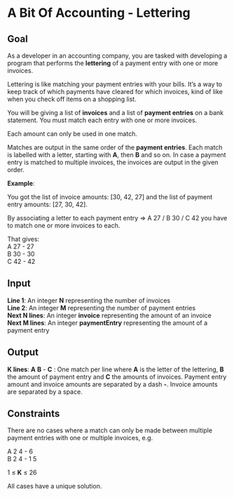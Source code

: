 # A Bit Of Accounting - Lettering

## Goal

As a developer in an accounting company, you are tasked with developing a
program that performs the **lettering** of a payment entry with one or more
invoices.

Lettering is like matching your payment entries with your bills. It’s a way
to keep track of which payments have cleared for which invoices, kind of like
when you check off items on a shopping list.

You will be giving a list of **invoices** and a list of **payment entries** on
a bank statement. You must match each entry with one or more invoices.

Each amount can only be used in one match.

Matches are output in the same order of the **payment entries**. Each match is
labelled with a letter, starting with **A**, then **B** and so on. In case a
payment entry is matched to multiple invoices, the invoices are output in the
given order.

**Example**:

You got the list of invoice amounts: [30, 42, 27] and the list of payment entry
amounts: [27, 30, 42].

By associating a letter to each payment entry => A 27 / B 30 / C 42 you have to
match one or more invoices to each.

That gives:  
A 27 - 27  
B 30 - 30  
C 42 - 42

## Input

**Line 1**: An integer **N** representing the number of invoices  
**Line 2**: An integer **M** representing the number of payment entries  
**Next N lines**: An integer **invoice** representing the amount of an invoice  
**Next M lines**: An integer **paymentEntry** representing the amount of a
payment entry

## Output

**K lines**: **A** **B** - **C** : One match per line where **A** is the letter
of the lettering, **B** the amount of payment entry and **C** the amounts of
invoices. Payment entry amount and invoice amounts are separated by a dash
**-**. Invoice amounts are separated by a space.

## Constraints

There are no cases where a match can only be made between multiple payment
entries with one or multiple invoices, e.g.

A 2 4 - 6  
B 2 4 - 1 5

1 ≤ **K** ≤ 26

All cases have a unique solution.
